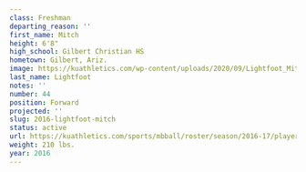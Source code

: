 ```yaml
---
class: Freshman
departing_reason: ''
first_name: Mitch
height: 6'8"
high_school: Gilbert Christian HS
hometown: Gilbert, Ariz.
image: https://kuathletics.com/wp-content/uploads/2020/09/Lightfoot_Mitch_09082020-600x500.jpg
last_name: Lightfoot
notes: ''
number: 44
position: Forward
projected: ''
slug: 2016-lightfoot-mitch
status: active
url: https://kuathletics.com/sports/mbball/roster/season/2016-17/player/mitch-lightfoot/
weight: 210 lbs.
year: 2016
---
```

